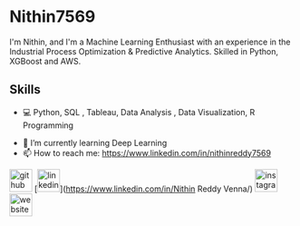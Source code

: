 # Nithin7569
I'm Nithin, and I'm a Machine Learning Enthusiast with an experience in the Industrial Process Optimization & Predictive Analytics. Skilled in Python, XGBoost and AWS.

## Skills
* 💻 Python, SQL , Tableau, Data Analysis , Data Visualization,  R Programming

- 🌱 I’m currently learning Deep Learning 
- 📫 How to reach me: https://www.linkedin.com/in/nithinreddy7569 


[<img src='https://cdn.jsdelivr.net/npm/simple-icons@3.0.1/icons/github.svg' alt='github' height='40'>](https://github.com/Nithin7569)  [<img src='https://cdn.jsdelivr.net/npm/simple-icons@3.0.1/icons/linkedin.svg' alt='linkedin' height='40'>](https://www.linkedin.com/in/Nithin Reddy Venna/)  [<img src='https://cdn.jsdelivr.net/npm/simple-icons@3.0.1/icons/instagram.svg' alt='instagram' height='40'>](https://www.instagram.com/nithin_7569_/)  [<img src='https://cdn.jsdelivr.net/npm/simple-icons@3.0.1/icons/icloud.svg' alt='website' height='40'>](https://github.com/Nithin7569)  

